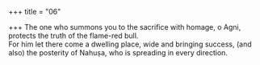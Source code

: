 +++
title = "06"

+++
The one who summons you to the sacrifice with homage, o Agni, protects  the truth of the flame-red bull.  
For him let there come a dwelling place, wide and bringing success, (and  also) the posterity of Nahuṣa, who is spreading in every direction.  